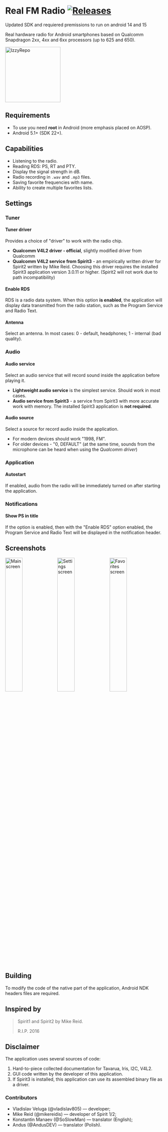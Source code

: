 # Real FM Radio [![Releases](https://img.shields.io/github/downloads/vladislav805/RFM-Radio/total)](https://github.com/vladislav805/RFM-Radio/releases/latest)

Updated SDK and requiered premissions to run on android 14 and 15

Real hardware radio for Android smartphones based on Qualcomm Snapdragon 2xx, 4xx and 6xx processors (up to 625 and 650).

[<img alt="IzzyRepo" src="https://gitlab.com/IzzyOnDroid/repo/-/raw/master/assets/IzzyOnDroid.png" width="176" />](https://apt.izzysoft.de/fdroid/index/apk/com.vlad805.fmradio)


## Requirements

* To use you need **root** in Android (more emphasis placed on AOSP).
* Android 5.1+ (SDK 22+).


## Capabilities

* Listening to the radio.
* Reading RDS: PS, RT and PTY.
* Display the signal strength in dB.
* Radio recording in `.wav` and `.mp3` files.
* Saving favorite frequencies with name.
* Ability to create multiple favorites lists.

## Settings
### Tuner
#### Tuner driver

Provides a choice of "driver" to work with the radio chip.
* **Qualcomm V4L2 driver - official**, slightly modified driver from Qualcomm
* **Qualcomm V4L2 service from Spirit3** - an empirically written driver for Spirit2 written by Mike Reid. Choosing this driver requires the installed Spirit3 application version 3.0.11 or higher. (Spirit2 will not work due to path incompatibility)


#### Enable RDS

RDS is a radio data system.
When this option **is enabled**, the application will display data transmitted from the radio station, such as the Program Service and Radio Text.

#### Antenna

Select an antenna. In most cases: 0 - default, headphones; 1 - internal (bad quality).


### Audio
#### Audio service

Select an audio service that will record sound inside the application before playing it.
* **Lightweight audio service** is the simplest service. Should work in most cases.
* **Audio service from Spirit3** - a service from Spirit3 with more accurate work with memory. The installed Spirit3 application is **not required**.


#### Audio source

Select a source for record audio inside the application.
* For modern devices should work "1998, FM".
* For older devices - "0, DEFAULT" (at the same time, sounds from the microphone can be heard when using the *Qualcomm driver*)


### Application
#### Autostart

If enabled, audio from the radio will be immediately turned on after starting the application.


### Notifications
#### Show PS in title

If the option is enabled, then with the "Enable RDS" option enabled, the Program Service and Radio Text will be displayed in the notification header.


## Screenshots

<img src="images/main.png" width="33%" alt="Main screen"/><img src="images/settings.png" width="33%" alt="Settings screen"/><img src="images/favorites.png" width="33%" alt="Favorites screen"/>

## Building

To modify the code of the native part of the application, Android NDK headers files are required.


## Inspired by

> Spirit1 and Spirit2 by Mike Reid.
>
> R.I.P. 2016

## Disclaimer

The application uses several sources of code:
1. Hard-to-piece collected documentation for Tavarua, Iris, I2C, V4L2.
2. GUI code written by the developer of this application.
3. If Spirit3 is installed, this application can use its assembled binary file as a driver.

### Contributors
* Vladislav Veluga (@vladislav805) &mdash; developer;
* Mike Reid (@mikereidis) &mdash; developer of Spirit 1/2;
* Konstantin Manaev (@SoSlowMan) &mdash; translator (English);
* Andus (@AndusDEV) &mdash; translator (Polish).
